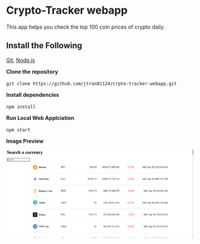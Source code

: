 # Crypto-Tracker webapp

This app helps you check the top 100 coin prices of crypto daily. 


## Install the Following

[Git](https://git-scm.com/downloads), [Node.js](https://nodejs.org/en/download/)

**Clone the repository**

`git clone https://github.com/jtran81124/crpto-tracker-webapp.git`

**Install dependencies**

`npm install`

**Run Local Web Applciation**

`npm start`




**Image Preview**

![preview](images/preview1.PNG)